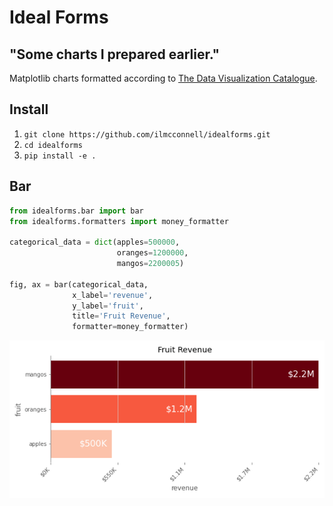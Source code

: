 # Ideal Forms
## "Some charts I prepared earlier."
Matplotlib charts formatted according to [The Data Visualization Catalogue](https://datavizcatalogue.com/).

## Install
1. ```git clone https://github.com/ilmcconnell/idealforms.git```
2. ```cd idealforms```
3. ```pip install -e .```

## Bar
```python
from idealforms.bar import bar
from idealforms.formatters import money_formatter

categorical_data = dict(apples=500000,
                        oranges=1200000,
                        mangos=2200005)

fig, ax = bar(categorical_data,
              x_label='revenue',
              y_label='fruit',
              title='Fruit Revenue',
              formatter=money_formatter)
```
![ideal bar chart image](./docs/demo_fig.png)
